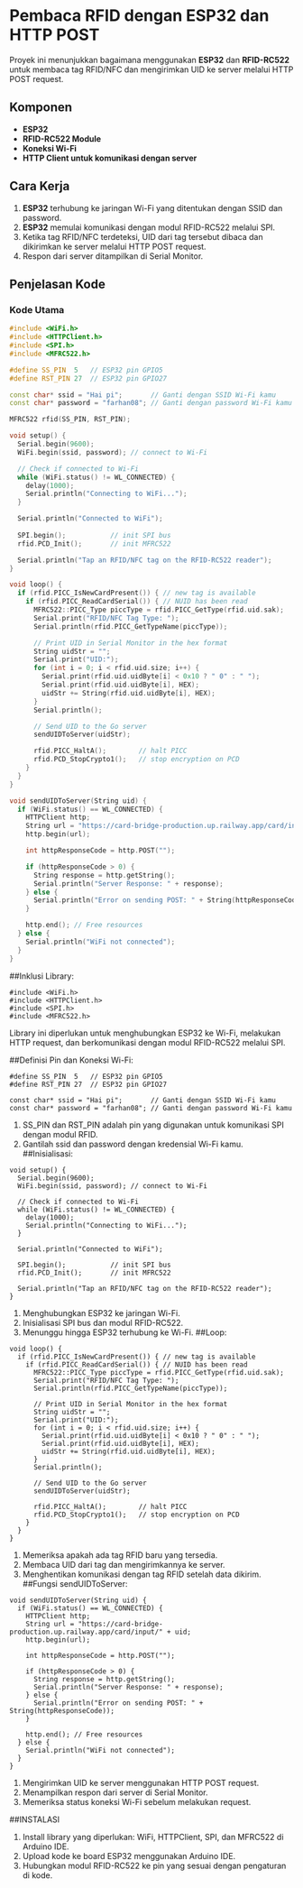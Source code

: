# Pembaca RFID dengan ESP32 dan HTTP POST

Proyek ini menunjukkan bagaimana menggunakan **ESP32** dan **RFID-RC522** untuk membaca tag RFID/NFC dan mengirimkan UID ke server melalui HTTP POST request.

## Komponen
- **ESP32**
- **RFID-RC522 Module**
- **Koneksi Wi-Fi**
- **HTTP Client untuk komunikasi dengan server**

## Cara Kerja
1. **ESP32** terhubung ke jaringan Wi-Fi yang ditentukan dengan SSID dan password.
2. **ESP32** memulai komunikasi dengan modul RFID-RC522 melalui SPI.
3. Ketika tag RFID/NFC terdeteksi, UID dari tag tersebut dibaca dan dikirimkan ke server melalui HTTP POST request.
4. Respon dari server ditampilkan di Serial Monitor.

## Penjelasan Kode

### Kode Utama

```cpp
#include <WiFi.h>
#include <HTTPClient.h>
#include <SPI.h>
#include <MFRC522.h>

#define SS_PIN  5   // ESP32 pin GPIO5 
#define RST_PIN 27  // ESP32 pin GPIO27 

const char* ssid = "Hai pi";       // Ganti dengan SSID Wi-Fi kamu
const char* password = "farhan08"; // Ganti dengan password Wi-Fi kamu

MFRC522 rfid(SS_PIN, RST_PIN);

void setup() {
  Serial.begin(9600);
  WiFi.begin(ssid, password); // connect to Wi-Fi

  // Check if connected to Wi-Fi
  while (WiFi.status() != WL_CONNECTED) {
    delay(1000);
    Serial.println("Connecting to WiFi...");
  }

  Serial.println("Connected to WiFi");
  
  SPI.begin();           // init SPI bus
  rfid.PCD_Init();       // init MFRC522

  Serial.println("Tap an RFID/NFC tag on the RFID-RC522 reader");
}

void loop() {
  if (rfid.PICC_IsNewCardPresent()) { // new tag is available
    if (rfid.PICC_ReadCardSerial()) { // NUID has been read
      MFRC522::PICC_Type piccType = rfid.PICC_GetType(rfid.uid.sak);
      Serial.print("RFID/NFC Tag Type: ");
      Serial.println(rfid.PICC_GetTypeName(piccType));

      // Print UID in Serial Monitor in the hex format
      String uidStr = "";
      Serial.print("UID:");
      for (int i = 0; i < rfid.uid.size; i++) {
        Serial.print(rfid.uid.uidByte[i] < 0x10 ? " 0" : " ");
        Serial.print(rfid.uid.uidByte[i], HEX);
        uidStr += String(rfid.uid.uidByte[i], HEX);
      }
      Serial.println();

      // Send UID to the Go server
      sendUIDToServer(uidStr);

      rfid.PICC_HaltA();        // halt PICC
      rfid.PCD_StopCrypto1();   // stop encryption on PCD
    }
  }
}

void sendUIDToServer(String uid) {
  if (WiFi.status() == WL_CONNECTED) {
    HTTPClient http;
    String url = "https://card-bridge-production.up.railway.app/card/input/" + uid;
    http.begin(url);

    int httpResponseCode = http.POST("");

    if (httpResponseCode > 0) {
      String response = http.getString();
      Serial.println("Server Response: " + response);
    } else {
      Serial.println("Error on sending POST: " + String(httpResponseCode));
    }

    http.end(); // Free resources
  } else {
    Serial.println("WiFi not connected");
  }
}
```
##Inklusi Library:
```
#include <WiFi.h>
#include <HTTPClient.h>
#include <SPI.h>
#include <MFRC522.h>
```
Library ini diperlukan untuk menghubungkan ESP32 ke Wi-Fi, melakukan HTTP request, dan berkomunikasi dengan modul RFID-RC522 melalui SPI.

##Definisi Pin dan Koneksi Wi-Fi:
```
#define SS_PIN  5   // ESP32 pin GPIO5 
#define RST_PIN 27  // ESP32 pin GPIO27 

const char* ssid = "Hai pi";       // Ganti dengan SSID Wi-Fi kamu
const char* password = "farhan08"; // Ganti dengan password Wi-Fi kamu
```
1. SS_PIN dan RST_PIN adalah pin yang digunakan untuk komunikasi SPI dengan modul RFID.
2. Gantilah ssid dan password dengan kredensial Wi-Fi kamu.
##Inisialisasi:
```
void setup() {
  Serial.begin(9600);
  WiFi.begin(ssid, password); // connect to Wi-Fi

  // Check if connected to Wi-Fi
  while (WiFi.status() != WL_CONNECTED) {
    delay(1000);
    Serial.println("Connecting to WiFi...");
  }

  Serial.println("Connected to WiFi");
  
  SPI.begin();           // init SPI bus
  rfid.PCD_Init();       // init MFRC522

  Serial.println("Tap an RFID/NFC tag on the RFID-RC522 reader");
}
```
1. Menghubungkan ESP32 ke jaringan Wi-Fi.
2. Inisialisasi SPI bus dan modul RFID-RC522.
3. Menunggu hingga ESP32 terhubung ke Wi-Fi.
##Loop:
```
void loop() {
  if (rfid.PICC_IsNewCardPresent()) { // new tag is available
    if (rfid.PICC_ReadCardSerial()) { // NUID has been read
      MFRC522::PICC_Type piccType = rfid.PICC_GetType(rfid.uid.sak);
      Serial.print("RFID/NFC Tag Type: ");
      Serial.println(rfid.PICC_GetTypeName(piccType));

      // Print UID in Serial Monitor in the hex format
      String uidStr = "";
      Serial.print("UID:");
      for (int i = 0; i < rfid.uid.size; i++) {
        Serial.print(rfid.uid.uidByte[i] < 0x10 ? " 0" : " ");
        Serial.print(rfid.uid.uidByte[i], HEX);
        uidStr += String(rfid.uid.uidByte[i], HEX);
      }
      Serial.println();

      // Send UID to the Go server
      sendUIDToServer(uidStr);

      rfid.PICC_HaltA();        // halt PICC
      rfid.PCD_StopCrypto1();   // stop encryption on PCD
    }
  }
}
```
1. Memeriksa apakah ada tag RFID baru yang tersedia.
2. Membaca UID dari tag dan mengirimkannya ke server.
3. Menghentikan komunikasi dengan tag RFID setelah data dikirim.
##Fungsi sendUIDToServer:
```
void sendUIDToServer(String uid) {
  if (WiFi.status() == WL_CONNECTED) {
    HTTPClient http;
    String url = "https://card-bridge-production.up.railway.app/card/input/" + uid;
    http.begin(url);

    int httpResponseCode = http.POST("");

    if (httpResponseCode > 0) {
      String response = http.getString();
      Serial.println("Server Response: " + response);
    } else {
      Serial.println("Error on sending POST: " + String(httpResponseCode));
    }

    http.end(); // Free resources
  } else {
    Serial.println("WiFi not connected");
  }
}
```
1. Mengirimkan UID ke server menggunakan HTTP POST request.
2. Menampilkan respon dari server di Serial Monitor.
3. Memeriksa status koneksi Wi-Fi sebelum melakukan request.

##INSTALASI
1. Install library yang diperlukan: WiFi, HTTPClient, SPI, dan MFRC522 di Arduino IDE.
2. Upload kode ke board ESP32 menggunakan Arduino IDE.
3. Hubungkan modul RFID-RC522 ke pin yang sesuai dengan pengaturan di kode.
